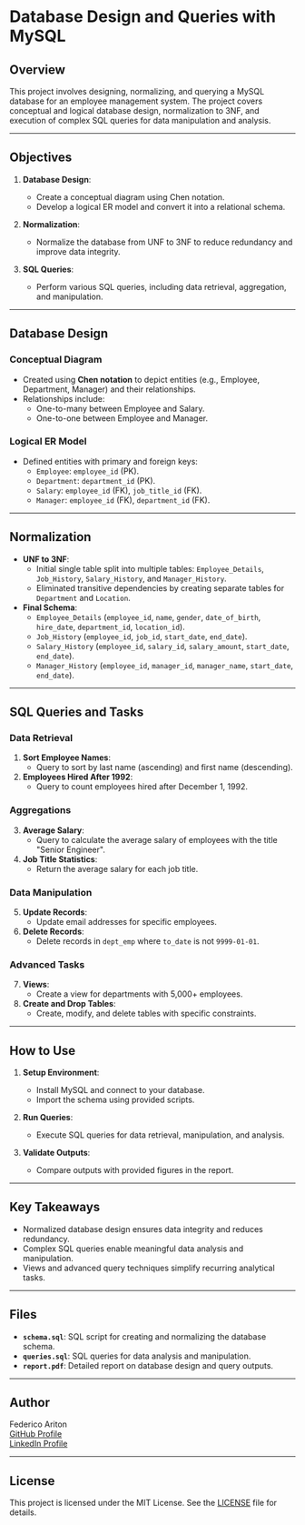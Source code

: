 # Database Design and Queries with MySQL

## Overview

This project involves designing, normalizing, and querying a MySQL database for an employee management system. The project covers conceptual and logical database design, normalization to 3NF, and execution of complex SQL queries for data manipulation and analysis.

---

## Objectives

1. **Database Design**:
   - Create a conceptual diagram using Chen notation.
   - Develop a logical ER model and convert it into a relational schema.

2. **Normalization**:
   - Normalize the database from UNF to 3NF to reduce redundancy and improve data integrity.

3. **SQL Queries**:
   - Perform various SQL queries, including data retrieval, aggregation, and manipulation.

---

## Database Design

### Conceptual Diagram
- Created using **Chen notation** to depict entities (e.g., Employee, Department, Manager) and their relationships.
- Relationships include:
  - One-to-many between Employee and Salary.
  - One-to-one between Employee and Manager.

### Logical ER Model
- Defined entities with primary and foreign keys:
  - `Employee`: `employee_id` (PK).
  - `Department`: `department_id` (PK).
  - `Salary`: `employee_id` (FK), `job_title_id` (FK).
  - `Manager`: `employee_id` (FK), `department_id` (FK).

---

## Normalization

- **UNF to 3NF**:
  - Initial single table split into multiple tables: `Employee_Details`, `Job_History`, `Salary_History`, and `Manager_History`.
  - Eliminated transitive dependencies by creating separate tables for `Department` and `Location`.
- **Final Schema**:
  - `Employee_Details` (`employee_id`, `name`, `gender`, `date_of_birth`, `hire_date`, `department_id`, `location_id`).
  - `Job_History` (`employee_id`, `job_id`, `start_date`, `end_date`).
  - `Salary_History` (`employee_id`, `salary_id`, `salary_amount`, `start_date`, `end_date`).
  - `Manager_History` (`employee_id`, `manager_id`, `manager_name`, `start_date`, `end_date`).

---

## SQL Queries and Tasks

### Data Retrieval
1. **Sort Employee Names**:
   - Query to sort by last name (ascending) and first name (descending).
2. **Employees Hired After 1992**:
   - Query to count employees hired after December 1, 1992.

### Aggregations
3. **Average Salary**:
   - Query to calculate the average salary of employees with the title "Senior Engineer".
4. **Job Title Statistics**:
   - Return the average salary for each job title.

### Data Manipulation
5. **Update Records**:
   - Update email addresses for specific employees.
6. **Delete Records**:
   - Delete records in `dept_emp` where `to_date` is not `9999-01-01`.

### Advanced Tasks
7. **Views**:
   - Create a view for departments with 5,000+ employees.
8. **Create and Drop Tables**:
   - Create, modify, and delete tables with specific constraints.

---

## How to Use

1. **Setup Environment**:
   - Install MySQL and connect to your database.
   - Import the schema using provided scripts.

2. **Run Queries**:
   - Execute SQL queries for data retrieval, manipulation, and analysis.

3. **Validate Outputs**:
   - Compare outputs with provided figures in the report.

---

## Key Takeaways

- Normalized database design ensures data integrity and reduces redundancy.
- Complex SQL queries enable meaningful data analysis and manipulation.
- Views and advanced query techniques simplify recurring analytical tasks.

---

## Files

- **`schema.sql`**: SQL script for creating and normalizing the database schema.
- **`queries.sql`**: SQL queries for data analysis and manipulation.
- **`report.pdf`**: Detailed report on database design and query outputs.

---

## Author

Federico Ariton  
[GitHub Profile](https://github.com/federicoariton)  
[LinkedIn Profile](https://www.linkedin.com/in/federico-ariton-090b18218/)

---

## License

This project is licensed under the MIT License. See the [LICENSE](./LICENSE) file for details.
